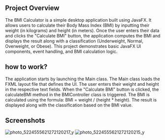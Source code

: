 
## Project Overview
The BMI Calculator is a simple desktop application built using JavaFX. It allows users to calculate their Body Mass Index (BMI) by inputting their weight (in kilograms) and height (in meters). Once the user enters their data and clicks the "Calculate BMI" button, the application computes the BMI and displays the result along with a classification (Underweight, Normal, Overweight, or Obese). This project demonstrates basic JavaFX UI components, event handling, and BMI calculation logic.


## how to work?
The application starts by launching the Main class.
The Main class loads the FXML layout file that defines the UI.
The user enters their weight and height in the respective text fields.
When the "Calculate BMI" button is clicked, the calculateBMI method in the BMIController class is triggered.
The BMI is calculated using the formula: BMI = weight / (height * height).
The result is displayed along with the classification based on the BMI value.

## Screenshots
![photo_5224555621272120217_y](https://github.com/user-attachments/assets/2b430f82-171b-4b53-b21f-0ba2b8c64a65)
![photo_5224555621272120215_y](https://github.com/user-attachments/assets/fd94144e-f887-419b-bd20-91d081de4b01)



